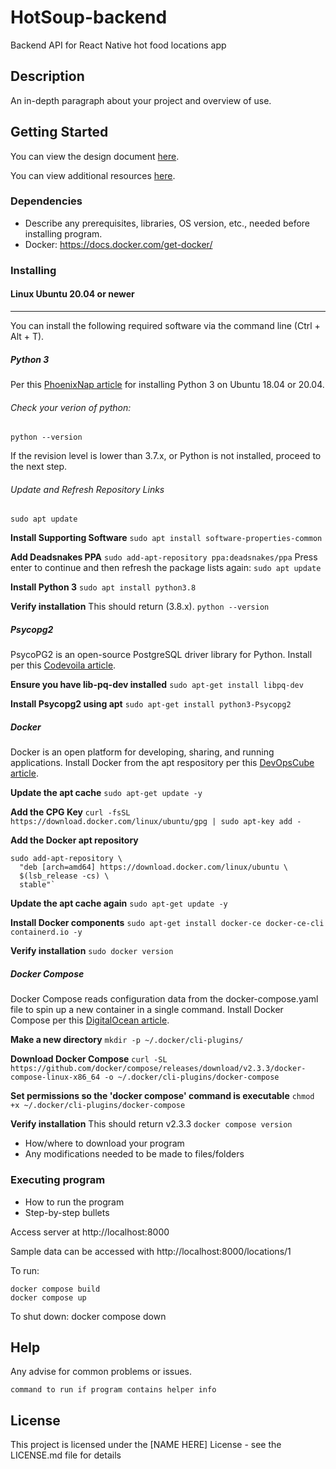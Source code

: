 # HotSoup-backend

Backend API for React Native hot food locations app

## Description

An in-depth paragraph about your project and overview of use.

## Getting Started

You can view the design document [here](documentation/design.md).

You can view additional resources [here](documentation/resources.md).

### Dependencies

- Describe any prerequisites, libraries, OS version, etc., needed before installing program.
- Docker: https://docs.docker.com/get-docker/

### Installing

#### Linux Ubuntu 20.04 or newer
___

You can install the following required software via the command line (Ctrl + Alt + T).
##### Python 3
Per this [PhoenixNap article](https://phoenixnap.com/kb/how-to-install-python-3-ubuntu) for installing Python 3 on Ubuntu 18.04 or 20.04.

###### Check your verion of python:
`python --version`

If the revision level is lower than 3.7.x, or Python is not installed, proceed to the next step.

###### Update and Refresh Repository Links
`sudo apt update`

**Install Supporting Software**
`sudo apt install software-properties-common`

**Add Deadsnakes PPA**
`sudo add-apt-repository ppa:deadsnakes/ppa`
Press enter to continue and then refresh the package lists again:
`sudo apt update`

**Install Python 3**
`sudo apt install python3.8`

**Verify installation** 
This should return (3.8.x).
`python --version`

##### Psycopg2
PsycoPG2 is an open-source PostgreSQL driver library for Python. Install per this [Codevoila article](https://www.codevoila.com/post/2/python3-connect-postgresql-with-psycopg2-on-ubuntu).

**Ensure you have lib-pq-dev installed**
`sudo apt-get install libpq-dev`

**Install Psycopg2 using apt**
`sudo apt-get install python3-Psycopg2`

##### Docker
Docker is an open platform for developing, sharing, and running applications. Install Docker from the apt respository per this [DevOpsCube article](https://devopscube.com/how-to-install-and-configure-docker/).

**Update the apt cache**
`sudo apt-get update -y`

**Add the CPG Key**
`curl -fsSL https://download.docker.com/linux/ubuntu/gpg | sudo apt-key add -`

**Add the Docker apt repository**
 ```
 sudo add-apt-repository \
   "deb [arch=amd64] https://download.docker.com/linux/ubuntu \
   $(lsb_release -cs) \
   stable"`
```

**Update the apt cache again**
`sudo apt-get update -y`

**Install Docker components**
`sudo apt-get install docker-ce docker-ce-cli containerd.io -y`

**Verify installation**
`sudo docker version`

##### Docker Compose
Docker Compose reads configuration data from the docker-compose.yaml file to spin up a new container in a single command. Install Docker Compose per this [DigitalOcean article](https://www.digitalocean.com/community/tutorials/how-to-install-and-use-docker-compose-on-ubuntu-22-04docker).

**Make a new directory**
`mkdir -p ~/.docker/cli-plugins/`

**Download Docker Compose**
`curl -SL https://github.com/docker/compose/releases/download/v2.3.3/docker-compose-linux-x86_64 -o ~/.docker/cli-plugins/docker-compose`

**Set permissions so the 'docker compose' command is executable**
`chmod +x ~/.docker/cli-plugins/docker-compose`

**Verify installation**
This should return v2.3.3
`docker compose version`


- How/where to download your program
- Any modifications needed to be made to files/folders

### Executing program

- How to run the program
- Step-by-step bullets


Access server at http://localhost:8000

Sample data can be accessed with http://localhost:8000/locations/1

To run:
```
docker compose build
docker compose up
```

To shut down:
docker compose down

## Help

Any advise for common problems or issues.

```
command to run if program contains helper info
```

## License

This project is licensed under the [NAME HERE] License - see the LICENSE.md file for details

